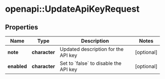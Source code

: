 # openapi::UpdateApiKeyRequest


## Properties
Name | Type | Description | Notes
------------ | ------------- | ------------- | -------------
**note** | **character** | Updated description for the API key | [optional] 
**enabled** | **character** | Set to &#x60;false&#x60; to disable the API key | [optional] 


